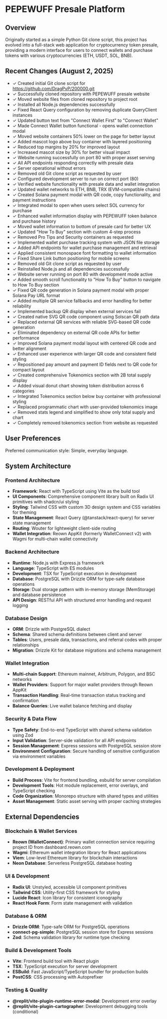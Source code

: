 # PEPEWUFF Presale Platform

## Overview

Originally started as a simple Python Git clone script, this project has evolved into a full-stack web application for cryptocurrency token presale, providing a modern interface for users to connect wallets and purchase tokens with various cryptocurrencies (ETH, USDT, SOL, BNB).

## Recent Changes (August 2, 2025)
- ✓ Created initial Git clone script for https://github.com/DragPvP/200000.git
- ✓ Successfully cloned repository with PEPEWUFF presale website
- ✓ Moved website files from cloned repository to project root 
- ✓ Installed all Node.js dependencies successfully
- ✓ Fixed React Query configuration by removing duplicate QueryClient instances
- ✓ Updated button text from "Connect Wallet First" to "Connect Wallet"
- ✓ Made Connect Wallet button functional - opens wallet connection modal
- ✓ Moved website containers 50% lower on the page for better layout
- ✓ Added mascot logo above buy container with layered positioning
- ✓ Reduced top margins by 20% for improved layout
- ✓ Increased mascot size by 30% for better visual impact
- ✓ Website running successfully on port 80 with proper asset serving
- ✓ All API endpoints responding correctly with presale data
- ✓ Server operational without errors
- ✓ Removed old Git clone script as requested by user
- ✓ Configured development server to run on correct port (80)
- ✓ Verified website functionality with presale data and wallet integration
- ✓ Updated wallet networks to ETH, BNB, TRX (EVM-compatible chains)
- ✓ Created Solana payment modal with QR code, copy functionality, and payment instructions
- ✓ Integrated modal to open when users select SOL currency for purchase
- ✓ Enhanced wallet information display with PEPEWUFF token balance and purchase history
- ✓ Moved wallet information to bottom of presale card for better UX
- ✓ Updated "How To Buy" section with custom 4-step process
- ✓ Removed Pro Tips and Security containers as requested
- ✓ Implemented wallet purchase tracking system with JSON file storage
- ✓ Added API endpoints for wallet purchase management and retrieval
- ✓ Applied consistent monospace font formatting to wallet information
- ✓ Fixed Share Link button positioning for mobile screens
- ✓ Removed old Git clone script as requested by user
- ✓ Reinstalled Node.js and all dependencies successfully
- ✓ Website server running on port 80 with development mode active
- ✓ Added smooth scroll functionality to "How To Buy" button to navigate to How To Buy section
- ✓ Fixed QR code generation in Solana payment modal with proper Solana Pay URL format
- ✓ Added multiple QR service fallbacks and error handling for better reliability
- ✓ Implemented backup QR display when external services fail
- ✓ Created native SVG QR code component using Solscan QR path data
- ✓ Replaced external QR services with reliable SVG-based QR code generation
- ✓ Eliminated dependency on external QR code APIs for better performance
- ✓ Improved Solana payment modal layout with centered QR code and better alignment
- ✓ Enhanced user experience with larger QR code and consistent field styling
- ✓ Repositioned pay amount and payment ID fields next to QR code for compact layout
- ✓ Created comprehensive Tokenomics section with 2B total supply display
- ✓ Added visual donut chart showing token distribution across 6 categories
- ✓ Integrated Tokenomics section below buy container with professional styling
- ✓ Replaced programmatic chart with user-provided tokenomics image  
- ✓ Removed stats legend and simplified to show only total supply and chart
- ✓ Completely removed tokenomics section from website as requested

## User Preferences

Preferred communication style: Simple, everyday language.

## System Architecture

### Frontend Architecture
- **Framework**: React with TypeScript using Vite as the build tool
- **UI Components**: Comprehensive component library built on Radix UI primitives with shadcn/ui styling
- **Styling**: Tailwind CSS with custom 3D design system and CSS variables for theming
- **State Management**: React Query (@tanstack/react-query) for server state management
- **Routing**: Wouter for lightweight client-side routing
- **Wallet Integration**: Reown AppKit (formerly WalletConnect v2) with Wagmi for multi-chain wallet connectivity

### Backend Architecture
- **Runtime**: Node.js with Express.js framework
- **Language**: TypeScript with ES modules
- **Development**: TSX for TypeScript execution in development
- **Database**: PostgreSQL with Drizzle ORM for type-safe database operations
- **Storage**: Dual storage pattern with in-memory storage (MemStorage) and database persistence
- **API Design**: RESTful API with structured error handling and request logging

### Database Design
- **ORM**: Drizzle with PostgreSQL dialect
- **Schema**: Shared schema definitions between client and server
- **Tables**: Users, presale data, transactions, and referral codes with proper relationships
- **Migration**: Drizzle Kit for database migrations and schema management

### Wallet Integration
- **Multi-chain Support**: Ethereum mainnet, Arbitrum, Polygon, and BSC networks
- **Wallet Providers**: Support for major wallet providers through Reown AppKit
- **Transaction Handling**: Real-time transaction status tracking and confirmation
- **Balance Queries**: Live wallet balance fetching and display

### Security & Data Flow
- **Type Safety**: End-to-end TypeScript with shared schema validation using Zod
- **Input Validation**: Server-side validation for all API endpoints
- **Session Management**: Express sessions with PostgreSQL session store
- **Environment Configuration**: Secure handling of sensitive configuration via environment variables

### Development & Deployment
- **Build Process**: Vite for frontend bundling, esbuild for server compilation
- **Development Tools**: Hot module replacement, error overlays, and TypeScript checking
- **Code Organization**: Monorepo structure with shared types and utilities
- **Asset Management**: Static asset serving with proper caching strategies

## External Dependencies

### Blockchain & Wallet Services
- **Reown (WalletConnect)**: Primary wallet connection service requiring project ID from dashboard.reown.com
- **Wagmi**: Ethereum wallet integration library for React applications
- **Viem**: Low-level Ethereum library for blockchain interactions
- **Neon Database**: Serverless PostgreSQL database hosting

### UI & Development
- **Radix UI**: Unstyled, accessible UI component primitives
- **Tailwind CSS**: Utility-first CSS framework for styling
- **Lucide React**: Icon library for consistent iconography
- **React Hook Form**: Form state management with validation

### Database & ORM
- **Drizzle ORM**: Type-safe ORM for PostgreSQL operations
- **connect-pg-simple**: PostgreSQL session store for Express sessions
- **Zod**: Schema validation library for runtime type checking

### Build & Development Tools
- **Vite**: Frontend build tool with React plugin
- **TSX**: TypeScript execution for server development
- **ESBuild**: Fast JavaScript/TypeScript bundler for production builds
- **PostCSS**: CSS processing with Autoprefixer

### Testing & Quality
- **@replit/vite-plugin-runtime-error-modal**: Development error overlay
- **@replit/vite-plugin-cartographer**: Development debugging tools (conditional)